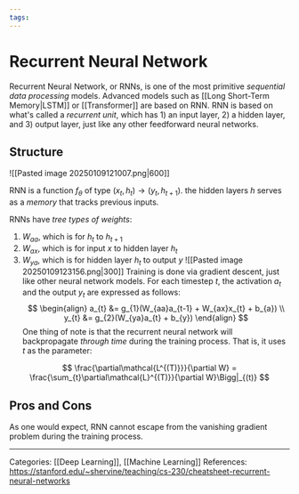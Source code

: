 ```yaml
---
tags:
---
```

# Recurrent Neural Network
Recurrent Neural Network, or RNNs, is one of the most primitive _sequential data processing_ models. Advanced models such as [[Long Short-Term Memory|LSTM]] or [[Transformer]] are based on RNN. RNN is based on what's called a _recurrent unit_, which has 1) an input layer, 2) a hidden layer, and 3) output layer, just like any other feedforward neural networks.

## Structure
![[Pasted image 20250109121007.png|600]]

RNN is a function $f_{\theta}$ of type $(x_{t}, h_{t})\to(y_{t}, h_{t+1})$. the hidden layers $h$ serves as a _memory_ that tracks previous inputs.

RNNs have _tree types of weights_:
1) $W_{aa}$, which is for $h_t$ to $h_{t+1}$
2) $W_{ax}$, which is for input $x$ to hidden layer $h_t$
3) $W_{ya}$, which is for hidden layer $h_t$ to output $y$
![[Pasted image 20250109123156.png|300]]
Training is done via gradient descent, just like other neural network models. For each timestep $t$, the activation $a_t$ and the output $y_t$ are expressed as follows: 
$$
\begin{align}
a_{t} &= g_{1}(W_{aa}a_{t-1} + W_{ax}x_{t} + b_{a})  \\
y_{t} &= g_{2}(W_{ya}a_{t} + b_{y})
\end{align}
$$
One thing of note is that the recurrent neural network will backpropagate _through time_ during the training process. That is, it uses $t$ as the parameter:

$$
\frac{\partial\mathcal{L^{(T)}}}{\partial W} = \frac{\sum_{t}\partial\mathcal{L}^{(T)}}{\partial W}\Bigg|_{(t)}
$$

## Pros and Cons
As one would expect, RNN cannot escape from the vanishing gradient problem during the training process.

---
Categories: [[Deep Learning]], [[Machine Learning]]
References:
https://stanford.edu/~shervine/teaching/cs-230/cheatsheet-recurrent-neural-networks
